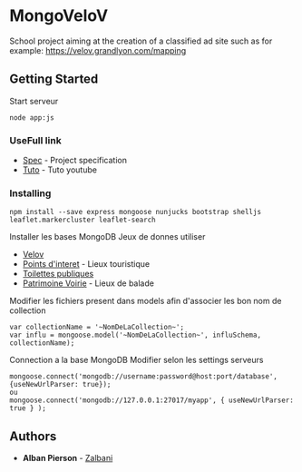 # MongoVeloV

School project aiming at the creation of a classified ad site such as for example: https://velov.grandlyon.com/mapping

## Getting Started

Start serveur

```
node app:js
```

### UseFull link

* [Spec](https://github.com/Zalbani/MongoVeloV/blob/master/src/docs/specs/Fiche_Projet_-_MySQL-MongoDB.pdf) - Project specification
* [Tuto](https://www.youtube.com/watch?v=_N5xsboU2Ms) - Tuto youtube


### Installing


```
npm install --save express mongoose nunjucks bootstrap shelljs leaflet.markercluster leaflet-search

```

Installer les bases MongoDB
Jeux de donnes utiliser

* [Velov](https://download.data.grandlyon.com/wfs/rdata?SERVICE=WFS&VERSION=2.0.0&outputformat=GEOJSON&maxfeatures=30&request=GetFeature&typename=jcd_jcdecaux.jcdvelov&SRSNAME=urn:ogc:def:crs:EPSG::4171)
* [Points d'interet](https://download.data.grandlyon.com/wfs/rdata?SERVICE=WFS&VERSION=2.0.0&outputformat=GEOJSON&maxfeatures=30&request=GetFeature&typename=sit_sitra.sittourisme&SRSNAME=urn:ogc:def:crs:EPSG::4171) - Lieux touristique
* [Toilettes publiques](https://download.data.grandlyon.com/wfs/grandlyon?SERVICE=WFS&VERSION=2.0.0&outputformat=GEOJSON&maxfeatures=30&request=GetFeature&typename=gin_nettoiement.gintoilettepublique&SRSNAME=urn:ogc:def:crs:EPSG::4171)
* [Patrimoine Voirie](https://download.data.grandlyon.com/wfs/grandlyon?SERVICE=WFS&VERSION=2.0.0&outputformat=GEOJSON&maxfeatures=30&request=GetFeature&typename=pvo_patrimoine_voirie.pvopoleinteret&SRSNAME=urn:ogc:def:crs:EPSG::4171) - Lieux de balade



Modifier les fichiers present dans models afin d'associer les bon nom de collection
```
var collectionName = '~NomDeLaCollection~';
var influ = mongoose.model('~NomDeLaCollection~', influSchema, collectionName);
```

Connection a la base MongoDB
Modifier selon les settings serveurs

```
mongoose.connect('mongodb://username:password@host:port/database', {useNewUrlParser: true});
ou
mongoose.connect('mongodb://127.0.0.1:27017/myapp', { useNewUrlParser: true } );
```


## Authors

* **Alban Pierson** - [Zalbani](https://github.com/Zalbani)

